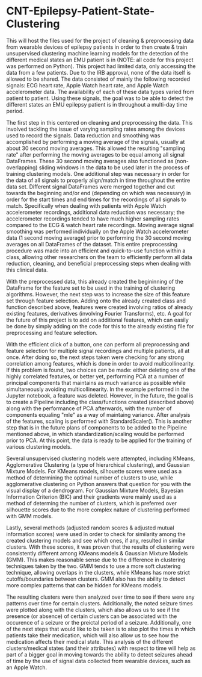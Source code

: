 # CNT-Epilepsy-Patient-State-Clustering
This will host the files used for the project of cleaning &amp; preprocessing data from wearable devices of epilepsy patients in order to then create &amp; train unsupervised clustering machine learning models for the detection of the different medical states an EMU patient is in (NOTE: all code for this project was performed on Python). This project had limited data, only accessing the data from a few patients. Due to the IRB approval, none of the data itself is allowed to be shared. The data consisted of mainly the following recorded signals: ECG heart rate, Apple Watch heart rate, and Apple Watch accelerometer data. The availability of each of these data types varied from patient to patient. Using these signals, the goal was to be able to detect the different states an EMU epilepsy patient is in throughout a multi-day time period. 

The first step in this centered on cleaning and preprocessing the data. This involved tackling the issue of varying sampling rates among the devices used to record the signals. Data reduction and smoothing was accomplished by performing a moving average of the signals, usually at about 30 second moving averages. This allowed the resulting "sampling rate" after performing the moving averages to be equal among all signal DataFrames. These 30 second moving averages also functioned as (non-overlapping) sliding windows in the data to be used later in the process of training clustering models. One additional step was necessary in order for the data of all signals to properly align/match in time throughout the entire data set. Different signal DataFrames were merged together and cut towards the beginning and/or end (depending on which was necessary) in order for the start times and end times for the recordings of all signals to match. 
Specifically when dealing with patients with Apple Watch accelerometer recordings, additional data reduction was necessary; the accelerometer recordings tended to have much higher sampling rates compared to the ECG & watch heart rate recordings. Moving average signal smoothing was performed individually on the Apple Watch accelerometer data (1 second moving average) prior to performing the 30 second moving averages on all DataFrames of the dataset. 
This entire preprocessing procedure was made into an efficient and quick-to-use function within a class, allowing other researchers on the team to efficiently perform all data reduction, cleaning, and beneficial preprocessing steps when dealing with this clinical data. 

With the preprocessed data, this already created the begininning of the DataFrame for the feature set to be used in the training of clustering algorithms. However, the next step was to increase the size of this feature set through feature selection. Adding onto the already created class and function described above, features were created involving ratios of already existing features, derivatives (involving Fourier Transforms), etc. A goal for the future of this project is to add on additional features, which can easily be done by simply adding on the code for this to the already existing file for preprocessing and feature selection. 

With the efficient click of a button, one can perform all preprocessing and feature selection for multiple signal recordings and multiple patients, all at once. After doing so, the next steps taken were checking for any strong correlation among features, which is done in order to avoid multicollinearity. If this problem is found, two choices can be made: either deleting one of the highly correlated features, or better yet, performing PCA at a number of principal components that maintains as much variance as possible while simultaneously avoiding multicollinearity. In the example performed in the Jupyter notebook, a feature was deleted. However, in the future, the goal is to create a Pipeline including the class/functions created (described above) along with the performance of PCA afterwards, with the number of components equaling "mle" as a way of maintaing variance. After analysis of the features, scaling is performed with StandardScaler(). This is another step that is in the future plans of components to be added to the Pipeline mentioned above, in which standardization/scaling would be performed prior to PCA. At this point, the data is ready to be applied for the training of various clustering models. 

Several unsupervised clustering models were attempted, including KMeans, Agglomerative Clustering (a type of hierarchical clustering), and Gaussian Mixture Models. For KMeans models, silhouette scores were used as a method of determining the optimal number of clusters to use, while agglomerative clustering on Python answers  that question for you with the visual display of a dendrogram. For Gaussian Mixture Models, Bayesian Information Criterion (BIC) and their gradients were mainly used as a method of determing the number of clusters, which is preferred over silhouette scores due to the more complex nature of clustering performed with GMM models. 

Lastly, several methods (adjusted random scores &amp; adjusted mutual information scores) were used in order to check for similarity among the created clustering models and see which ones, if any, resulted in similar clusters. With these scores, it was proven that the results of clustering were consistently different among KMeans models & Gaussian Mixture Models (GMM). This makes reasonable sense due to the difference in clustering techniques taken by the two. GMM tends to use a more soft clustering technique, allowing overlaps in the clusters, while KMeans has more strict cutoffs/boundaries between clusters. GMM also has the ability to detect more complex patterns that can be hidden for KMeans models.

The resulting clusters were then analyzed over time to see if there were any patterns over time for certain clusters. Additionally, the noted seizure times were plotted along with the clusters, which also allows us to see if the presence (or absence) of certain clusters can be associated with the occurence of a seizure or the preictal period of a seizure. Additionally, one of the next steps that would like to be taken is to also plot the times in which patients take their medication, which will also allow us to see how the medication affects their medical state. This analysis of the different clusters/medical states (and their attributes) with respect to time will help as part of a bigger goal in moving towards the ability to detect seizures ahead of time by the use of signal data collected from wearable devices, such as an Apple Watch. 
